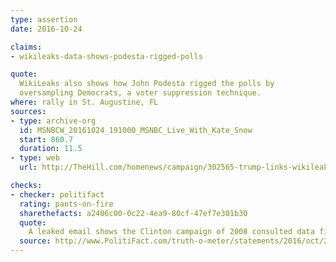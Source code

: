 ```yaml
---
type: assertion
date: 2016-10-24

claims:
- wikileaks-data-shows-podesta-rigged-polls

quote:
  WikiLeaks also shows how John Podesta rigged the polls by
  oversampling Democrats, a voter suppression technique.
where: rally in St. Augustine, FL
sources:
- type: archive-org
  id: MSNBCW_20161024_191000_MSNBC_Live_With_Kate_Snow
  start: 860.7
  duration: 11.5
- type: web
  url: http://TheHill.com/homenews/campaign/302565-trump-links-wikileaks-to-media-voter-suppression

checks:
- checker: politifact
  rating: pants-on-fire
  sharethefacts: a2406c00-0c22-4ea9-80cf-47ef7e301b30
  quote:
    A leaked email shows the Clinton campaign of 2008 consulted data firm that suggest oversampling in what is likely internal polling. The term refers to a common technique used by pollsters to analyze demographics groups more precisely than possible in a random sample.
  source: http://www.PolitiFact.com/truth-o-meter/statements/2016/oct/25/donald-trump/trump-absurd-claims-podesta-rigged-polls/
---
```

